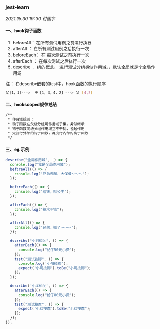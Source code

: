 ### jest-learn

*2021.05.30  19: 30 付国宇*

#### 一、hook钩子函数

1.  beforeAll：    在所有测试用例之前进行执行
2.  afterAll ：      在所有测试用例之后执行一次
3. beforeEach： 在 每次测试之前执行一次
4. afterEach ：   在每次测试之后执行一次
5. describe ：   组的概念， 进行测试分组类似作用域，，默认全局就是个全局作用域

注： 在describe嵌套的test中，hook函数的执行顺序

```bash
父[1，3]--->  子【1，3，4，2】---> 父 [4,2]
```

#### 二、hookscoped规律总结

```bash
/**
 * 作用域规则：
 * 钩子函数在父级分组可作用域子集，类似继承
 * 钩子函数同级分组作用域互不干扰，各起作用
 * 先执行外部的钩子函数，再执行内部的钩子函数
 */
```

#### 三、eg.示例

```javascript
describe("全局作用域", () => {
  console.log("我是全局作用域");
  beforeAll(() => {
    console.log("兄弟走起，大保健～～～");
  });

  beforeEach(() => {
    console.log("给钱，叫公主");
  });

  afterEach(() => {
    console.log("技术不错");
  });

  afterAll(() => {
    console.log("兄弟，撤了～～～");
  });

  describe("小明相关", () => {
    afterEach(() => {
      console.log("给了50元小费");
    });
    test("测试按脚", () => {
      console.log('小明按脚');
      expect('小明按脚').toBe("小明按脚");
    });
  });

  describe("小红相关", () => {
    afterEach(() => {
      console.log("给了80元小费");
    });
    test("测试按摩", () => {
      expect('小红按摩').toBe("小红按摩");
    });
  });
});

```





 

 



